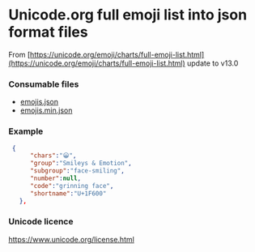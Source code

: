 # Unicode.org full emoji list into json format files
From [https://unicode.org/emoji/charts/full-emoji-list.html](https://unicode.org/emoji/charts/full-emoji-list.html) update to v13.0


### Consumable files
 - [emojis.json](https://raw.githubusercontent.com/fernandezja/full-emoji-unicode-json/master/emojis.json)
 - [emojis.min.json](https://raw.githubusercontent.com/fernandezja/full-emoji-unicode-json/master/emojis.min.json)


### Example
```json
 {
      "chars":"😀",
      "group":"Smileys & Emotion",
      "subgroup":"face-smiling",
      "number":null,
      "code":"grinning face",
      "shortname":"U+1F600"
   },
```

### Unicode licence
https://www.unicode.org/license.html